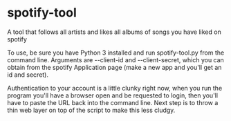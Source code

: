 # spotify-tool
A tool that follows all artists and likes all albums of songs you have liked on spotify

To use, be sure you have Python 3 installed and run spotify-tool.py from the command line. Arguments are --client-id and --client-secret, which you can obtain from the spotify Application page (make a new app and you'll get an id and secret).

Authentication to your account is a little clunky right now, when you run the program you'll have a browser open and be requested to login, then you'll have to paste the URL back into the command line. Next step is to throw a thin web layer on top of the script to make this less cludgy.
